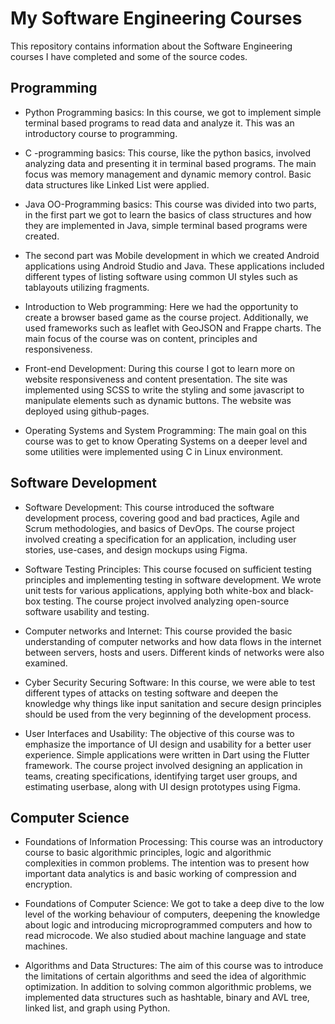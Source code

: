 # My Software Engineering Courses

This repository contains information about the Software Engineering courses I have completed and some of the source codes.


## Programming

- Python Programming basics: In this course, we got to implement simple terminal based programs to read data and analyze it. This was an introductory course to programming.

- C -programming basics: This course, like the python basics, involved analyzing data and presenting it in terminal based programs. The main focus was memory management and dynamic memory control. Basic data structures like Linked List were applied.

- Java OO-Programming basics: This course was divided into two parts, in the first part we got to learn the basics of class structures and how they are implemented in Java, simple terminal based programs were created.

- The second part was Mobile development in which we created Android applications using Android Studio and Java. These applications included different types of listing software using common UI styles such as tablayouts utilizing fragments.

- Introduction to Web programming: Here we had the opportunity to create a browser based game as the course project. Additionally, we used frameworks such as leaflet with GeoJSON and Frappe charts. The main focus of the course was on content, principles and responsiveness.

- Front-end Development: During this course I got to learn more on website responsiveness and content presentation. The site was implemented using SCSS to write the styling and some javascript to manipulate elements such as dynamic buttons. The website was deployed using github-pages.

- Operating Systems and System Programming: The main goal on this course was to get to know Operating Systems on a deeper level and some utilities were implemented using C in Linux environment.


## Software Development

- Software Development: This course introduced the software development process, covering good and bad practices, Agile and Scrum methodologies, and basics of DevOps. The course project involved creating a specification for an application, including user stories, use-cases, and design mockups using Figma.

- Software Testing Principles: This course focused on sufficient testing principles and implementing testing in software development. We wrote unit tests for various applications, applying both white-box and black-box testing. The course project involved analyzing open-source software usability and testing.

- Computer networks and Internet: This course provided the basic understanding of computer networks and how data flows in the internet between servers, hosts and users. Different kinds of networks were also examined.

- Cyber Security Securing Software: In this course, we were able to test different types of attacks on testing software and deepen the knowledge why things like input sanitation and secure design principles should be used from the very beginning of the development process.

- User Interfaces and Usability: The objective of this course was to emphasize the importance of UI design and usability for a better user experience. Simple applications were written in Dart using the Flutter framework. The course project involved designing an application in teams, creating specifications, identifying target user groups, and estimating userbase, along with UI design prototypes using Figma.


## Computer Science

- Foundations of Information Processing: This course was an introductory course to basic algorithmic principles, logic and algorithmic complexities in common problems. The intention was to present how important data analytics is and basic working of compression and encryption.

- Foundations of Computer Science: We got to take a deep dive to the low level of the working behaviour of computers, deepening the knowledge about logic and introducing microprogrammed computers and how to read microcode. We also studied about machine language and state machines.

- Algorithms and Data Structures: The aim of this course was to introduce the limitations of certain algorithms and seed the idea of algorithmic optimization. In addition to solving common algorithmic problems, we implemented data structures such as hashtable, binary and AVL tree, linked list, and graph using Python.
